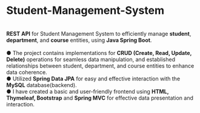 # Student-Management-System
<br>
<strong>REST API</strong> for Student Management System to efficiently manage <strong>student</strong>, 
<strong>department</strong>, and <strong>course</strong> entities, using <strong>Java Spring Boot</strong>. <br>
<br>
● The project contains implementations for <strong>CRUD (Create, Read, Update, Delete)</strong> operations for seamless data manipulation, and established 
relationships between student, department, and course entities to enhance data coherence.<br>
● Utilized <strong>Spring Data JPA</strong> for easy and effective interaction with the <strong>MySQL</strong> database(backend).<br>
● I have created a basic and user-friendly frontend using <strong>HTML, Thymeleaf, Bootstrap</strong> and <strong>Spring MVC</strong> for effective 
data presentation and interaction.
